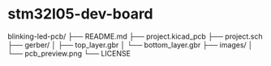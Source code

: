 # stm32l05-dev-board
blinking-led-pcb/
├── README.md
├── project.kicad_pcb
├── project.sch
├── gerber/
│   ├── top_layer.gbr
│   └── bottom_layer.gbr
├── images/
│   └── pcb_preview.png
└── LICENSE
